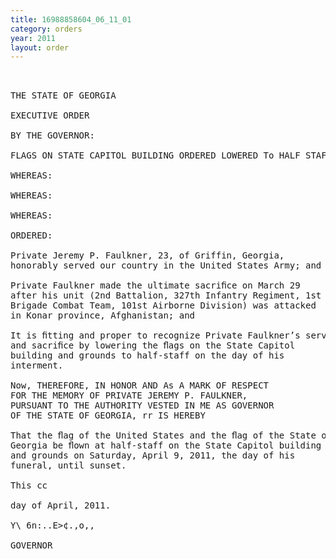 ```yaml
---
title: 16988858604_06_11_01
category: orders
year: 2011
layout: order
---
```


<pre> 

THE STATE OF GEORGIA

EXECUTIVE ORDER

BY THE GOVERNOR:

FLAGS ON STATE CAPITOL BUILDING ORDERED LOWERED To HALF STAFF

WHEREAS:

WHEREAS:

WHEREAS:

ORDERED:

Private Jeremy P. Faulkner, 23, of Griffin, Georgia,
honorably served our country in the United States Army; and

Private Faulkner made the ultimate sacriﬁce on March 29
after his unit (2nd Battalion, 327th Infantry Regiment, 1st
Brigade Combat Team, 101st Airborne Division) was attacked
in Konar province, Afghanistan; and

It is ﬁtting and proper to recognize Private Faulkner’s service
and sacriﬁce by lowering the ﬂags on the State Capitol
building and grounds to half-staff on the day of his
interment.

Now, THEREFORE, IN HONOR AND As A MARK OF RESPECT
FOR THE MEMORY OF PRIVATE JEREMY P. FAULKNER,
PURSUANT TO THE AUTHORITY VESTED IN ME AS GOVERNOR
OF THE STATE OF GEORGIA, rr IS HEREBY

That the ﬂag of the United States and the ﬂag of the State of
Georgia be ﬂown at half-staff on the State Capitol building
and grounds on Saturday, April 9, 2011, the day of his
funeral, until sunset.

This cc

day of April, 2011.

Y\ 6n:..E>¢.,o,,

GOVERNOR

</pre>
